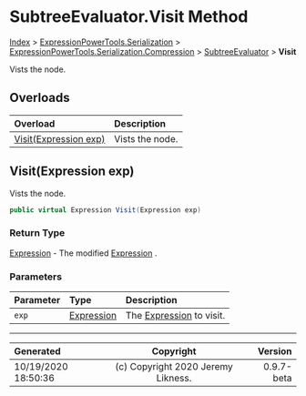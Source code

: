 ﻿# SubtreeEvaluator.Visit Method

[Index](../index.md) > [ExpressionPowerTools.Serialization](ExpressionPowerTools.Serialization.a.md) > [ExpressionPowerTools.Serialization.Compression](ExpressionPowerTools.Serialization.Compression.n.md) > [SubtreeEvaluator](ExpressionPowerTools.Serialization.Compression.SubtreeEvaluator.cs.md) > **Visit**

Vists the node.

## Overloads

| Overload | Description |
| :-- | :-- |
| [Visit(Expression exp)](#visitexpression-exp) | Vists the node. |
## Visit(Expression exp)

Vists the node.

```csharp
public virtual Expression Visit(Expression exp)
```

### Return Type

 [Expression](https://docs.microsoft.com/dotnet/api/system.linq.expressions.expression)  - The modified [Expression](https://docs.microsoft.com/dotnet/api/system.linq.expressions.expression) .

### Parameters

| Parameter | Type | Description |
| :-- | :-- | :-- |
| `exp` | [Expression](https://docs.microsoft.com/dotnet/api/system.linq.expressions.expression) | The [Expression](https://docs.microsoft.com/dotnet/api/system.linq.expressions.expression) to visit. |



---

| Generated | Copyright | Version |
| :-- | :-: | --: |
| 10/19/2020 18:50:36 | (c) Copyright 2020 Jeremy Likness. | 0.9.7-beta |
